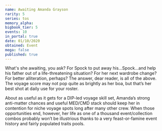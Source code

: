 ```yaml
---
name: Awaiting Amanda Grayson
rarity: 5
series: tos
memory_alpha:
bigbook_tier: 5
events: 10
in_portal: true
date: 01/10/2020
obtained: Event
mega: false
published: true
---
```


What's she awaiting, you ask? For Spock to put away his...Spock...and help his father out of a life-threatening situation? For her next wardrobe change? For better alliteration, perhaps? The answer, dear reader, is all of the above. The voyage score may not pop quite as brightly as her boa, but that’s her best shot at daily use for your roster.

About as useful as it gets for a DIP-led voyage skill set, Amanda’s strong anti-matter chances and useful MED/CMD stack should keep her in contention for niche voyage spots long after many other crew. When those opportunities end, however, her life as one of a thousand event/collection combos probably won’t be illustrious thanks to a very feast-or-famine event history and fairly populated traits pools.
